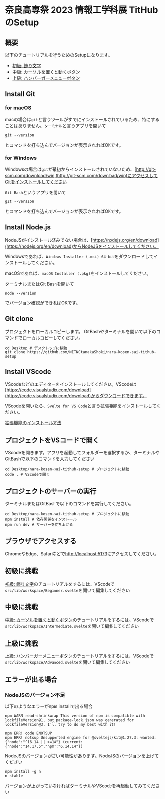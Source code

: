 # 奈良高専祭 2023 情報工学科展 TitHubのSetup

## 概要

以下のチュートリアルを行うためのSetupになります。

- [初級: 飾り文字](https://tithub.tech/creaft/nara-kosen-sai-beginner)
- [中級: カーソルを置くと動くボタン](https://tithub.tech/creaft/nara-kosen-sai-intermediate)
- [上級: ハンバーガーメニューボタン](https://tithub.tech/creaft/nara-kosen-sai-advanced)

## Install Git

### for macOS

macの場合は`git`と言うツールがすでにインストールされているため、特にすることはありません。`ターミナル`と言うアプリを開いて

```shell
git --version
```

とコマンドを打ち込んでバージョンが表示されればOKです。

### for Windows

Windowsの場合は`git`が最初からインストールされていないため、[http://git-scm.com/download/win](http://git-scm.com/download/win)にアクセスしてGitをインストールしてください

`Git Bash`というアプリを開いて

```shell
git --version
```

とコマンドを打ち込んでバージョンが表示されればOKです。

## Install Node.js

NodeJSがインストール済みでない場合は、[https://nodejs.org/en/download](https://nodejs.org/en/download)からNodeJSをインストールしてください。

Windowsであれば、`Windows Installer (.msi) 64-bit`をダウンロードしてインストールしてください。

macOSであれば、`macOS Installer (.pkg)`をインストールしてください。

ターミナルまたはGit Bashを開いて

```shell
node --version
```

でバージョン確認ができればOKです。

## Git clone

プロジェクトをローカルコピーします。
GitBashやターミナルを開いて以下のコマンドでローカルコピーしてください。

```shell
cd Desktop # デスクトップに移動
git clone https://github.com/NITNCtanakaShoki/nara-kosen-sai-tithub-setup
```

## Install VScode

VScodeなどのエディターをインストールしてください。VScodeは[https://code.visualstudio.com/download](https://code.visualstudio.com/download)からダウンロードできます。

VScodeを開いたら、`Svelte for VS Code`と言う拡張機能をインストールしてください。

[拡張機能のインストール方法](https://learn.microsoft.com/ja-jp/power-pages/configure/vs-code-extension)

## プロジェクトをVSコードで開く

VScodeを開きます。アプリを起動してフォルダーを選択するか、ターミナルやGitBashで以下のコマンドを入力してください

```shell
cd Desktop/nara-kosen-sai-tithub-setup # プロジェクトに移動
code . # VScodeで開く
```

## プロジェクトのサーバーの実行

ターミナルまたはGitBashで以下のコマンドを実行してください。

```shell
cd Desktop/nara-kosen-sai-tithub-setup # プロジェクトに移動
npm install # 依存関係をインストール
npm run dev # サーバーを立ち上げる
```

## ブラウザでアクセスする

ChromeやEdge、Safariなどで[http://localhost:5173](http://localhost:5173)にアクセスしてください。

## 初級に挑戦

[初級: 飾り文字](https://tithub.tech/creaft/nara-kosen-sai-beginner)のチュートリアルをするには、VScodeで`src/lib/workspace/Beginner.svelte`を開いて編集してください

## 中級に挑戦

[中級: カーソルを置くと動くボタン](https://tithub.tech/creaft/nara-kosen-sai-intermediate)のチュートリアルをするには、VScodeで`src/lib/workspace/Intermediate.svelte`を開いて編集してください

## 上級に挑戦

[上級: ハンバーガーメニューボタン](https://tithub.tech/creaft/nara-kosen-sai-advanced)のチュートリアルをするには、VScodeで`src/lib/workspace/Advanced.svelte`を開いて編集してください

## エラーが出る場合

### NodeJSのバージョン不足

以下のようなエラーがnpm installで出る場合

```shell
npm WARN read-shrinkwrap This version of npm is compatible with lockfileVersion@1, but package-lock.json was generated for lockfileVersion@3. I'll try to do my best with it!
 
npm ERR! code ENOTSUP
npm ERR! notsup Unsupported engine for @sveltejs/kit@1.27.3: wanted: {"node":"^16.14 || >=18"} (current: {"node":"14.17.5","npm":"6.14.14"})
```

NodeJSのバージョンが古い可能性があります。NodeJSのバージョンを上げてください

```shell
npm install -g n
n stable
```

バージョンが上がっていなければターミナルやVScodeを再起動してみてください
